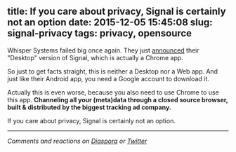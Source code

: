 title: If you care about privacy, Signal is certainly not an option
date: 2015-12-05 15:45:08
slug: signal-privacy
tags: privacy, opensource
---

Whisper Systems failed big once again. They just [announced](https://whispersystems.org/blog/signal-desktop/) their "Desktop" version of Signal, which is actually a Chrome app.

So just to get facts straight, this is neither a Desktop nor a Web app. And just like their Android app, you need a Google account to download it.

Actually this is even worse, because you also need to use Chrome to use this app. **Channeling all your (meta)data through a closed source browser, built & distributed by the biggest tracking ad company.**

If you care about privacy, Signal is certainly not an option.

<hr>

*Comments and reactions on [Diaspora](https://librenet.gr/posts/497875) or [Twitter](https://twitter.com/comzeradd/status/673940185692905476)*


